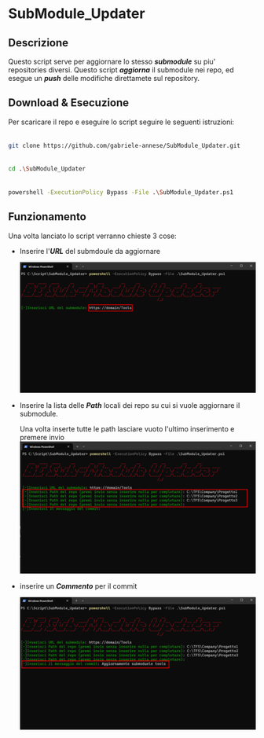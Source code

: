 # SubModule_Updater

  

## Descrizione

Questo script serve per aggiornare lo stesso ***submodule*** su piu' repositories diversi.
Questo script ***aggiorna*** il submodule nei repo, ed esegue un ***push*** delle modifiche direttamete sul repository.

## Download & Esecuzione

Per scaricare il repo e eseguire lo script seguire le seguenti istruzioni:

```bash

git clone https://github.com/gabriele-annese/SubModule_Updater.git

```

```bash

cd .\SubModule_Updater

```

```bash

powershell -ExecutionPolicy Bypass -File .\SubModule_Updater.ps1

```
## Funzionamento

Una volta lanciato lo script verranno chieste 3 cose:

* Inserire l'***URL*** del submdoule da aggiornare 

    ![Alt text](./img/URLSubModule.png)

* Inserire la lista delle ***Path*** locali dei repo su cui si vuole aggiornare il submodule.

    Una volta inserte tutte le path lasciare vuoto l'ultimo inserimento e premere invio
    ![Alt text](./img/Path.png)

* inserire un ***Commento*** per il commit 

    ![Alt text](./img/Commit.png)

